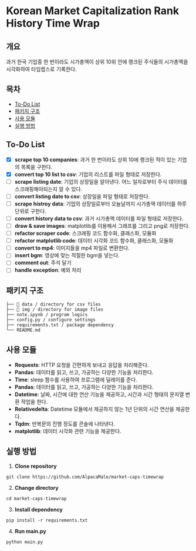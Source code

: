 # Korean Market Capitalization Rank History Time Wrap

## 개요

과거 한국 기업중 한 번이라도 시가총액이 상위 10위 안에 랭크된 주식들의 시가총액을 시각화하여 타임랩스로 기록한다.

## 목차

- [To-Do List](#to-do-list)
- [패키지 구조](#패키지-구조)
- [사용 모듈](#사용-모듈)
- [실행 방법](#실행-방법)

## To-Do List

- [x] **scrape top 10 companies**: 과거 한 번이라도 상위 10에 랭크된 적이 있는 기업의 목록을 구한다.
- [x] **convert top 10 list to csv**: 기업의 리스트를 파일 형태로 저장한다.
- [ ] **scrape listing date**: 기업의 상장일을 알아낸다. 어느 일자로부터 주식 데이터를 스크래핑해야되는지 알 수 있다.
- [ ] **convert listing date to csv**: 상장일을 파일 형태로 저장한다.
- [ ] **scrape histroy data**: 기업의 상장일로부터 오늘날까지 시가총액 데이터를 하루단위로 구한다.
- [ ] **convert history data to csv**: 과거 시가총액 데이터를 파일 형태로 저장한다.
- [ ] **draw & save images**: matplotlib를 이용해서 그래프를 그리고 png로 저장한다.
- [ ] **refactor scraper code**: 스크래핑 코드 함수화, 클래스화, 모듈화
- [ ] **refactor matplotlib code**: 데이터 시각화 코드 함수화, 클래스화, 모듈화
- [ ] **convert to mp4**: 이미지들을 mp4 파일로 변환한다.
- [ ] **insert bgm**: 영상에 맞는 적절한 bgm을 넣는다.
- [ ] **comment out**: 주석 달기
- [ ] **handle exception**: 예외 처리

## 패키지 구조

```
├── 📁 data / directory for csv files
├── 📁 img / directory for image files
├── note.ipynb / program logics
├── config.py / configure settings
├── requirements.txt / package dependency
└── README.md
```

## 사용 모듈

- **Requests**: HTTP 요청을 간편하게 보내고 응답을 처리해준다.
- **Pandas**: 데이터를 읽고, 쓰고, 가공하는 다양한 기능을 처리한다.
- **Time**: sleep 함수를 사용하여 프로그램에 딜레이를 준다.
- **Pandas**: 데이터를 읽고, 쓰고, 가공하는 다양한 기능을 처리한다.
- **Datetime**: 날짜, 시간에 대한 연산 기능을 제공하고, 시간과 시간 형태의 문자열 변환 작업을 한다.
- **Relativedelta**: Datetime 모듈에서 제공하지 않는 1년 단위의 시간 연산을 제공한다.
- **Tqdm**: 반복문의 진행 정도를 콘솔에 나타낸다.
- **matplotlib**: 데이터 시각화 관련 기능을 제공한다.

## 실행 방법

1. **Clone repository**

```
git clone https://github.com/AlpacaMale/market-caps-timewrap
```

2. **Change directory**

```
cd market-caps-timewrap
```

3. **Install dependency**

```
pip install -r requirements.txt
```

4. **Run main.py**

```
python main.py
```
